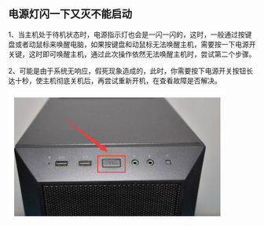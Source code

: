 ## 电源灯闪一下又灭不能启动

1、当主机处于待机状态时，电源指示灯也会是一闪一闪的，这时，一般通过按键盘或者动鼠标来唤醒电脑，如果按键盘和动鼠标无法唤醒主机，需要按一下电源开关键，这时即可唤醒主机，通过此次操作依然无法唤醒主机时，尝试第二个步骤。

2、可能是由于系统无响应，假死现象造成的，此时，你需要按下电源开关按钮长达十秒，使主机彻底关机后，再尝试重新开机，在查看故障是否解决。

![img](./assets/kaiji.png)
